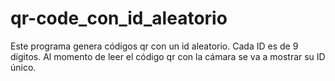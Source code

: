 # qr-code_con_id_aleatorio
Este programa genera códigos qr con un id aleatorio.
Cada ID es de 9 dígitos. Al momento de leer el código qr con la cámara se va a mostrar su ID único.
